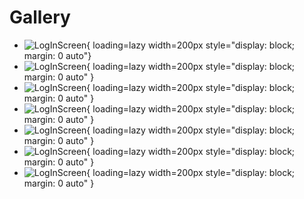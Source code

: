 # Gallery

<div class="grid cards" markdown>

- ![LogInScreen](assets/1.png){ loading=lazy width=200px style="display: block; margin: 0 auto"}
- ![LogInScreen](assets/2.png){ loading=lazy width=200px style="display: block; margin: 0 auto" }
- ![LogInScreen](assets/3.png){ loading=lazy width=200px style="display: block; margin: 0 auto" }
- ![LogInScreen](assets/4.png){ loading=lazy width=200px style="display: block; margin: 0 auto" }
- ![LogInScreen](assets/5.png){ loading=lazy width=200px style="display: block; margin: 0 auto" }
- ![LogInScreen](assets/6.png){ loading=lazy width=200px style="display: block; margin: 0 auto" }
- ![LogInScreen](assets/7.png){ loading=lazy width=200px style="display: block; margin: 0 auto" }
</div>